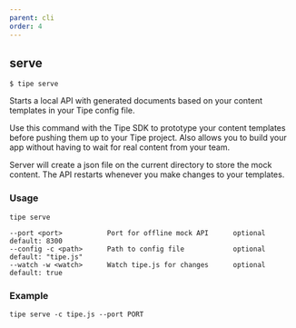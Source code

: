 ```yaml
---
parent: cli
order: 4
---
```

## serve
`$ tipe serve`

Starts a local API with generated documents based on your content templates in your Tipe config file. 

Use this command with the Tipe SDK to prototype your content templates before pushing them up to your Tipe project. Also allows you to build your app without having to wait for real content from your team.

Server will create a json file on the current directory to store the mock content. The API restarts whenever you make changes to your templates.

### Usage
```
tipe serve 

--port <port>           Port for offline mock API      optional      default: 8300     
--config -c <path>      Path to config file            optional      default: "tipe.js"
--watch -w <watch>      Watch tipe.js for changes      optional      default: true    
```

### Example
```
tipe serve -c tipe.js --port PORT
```

